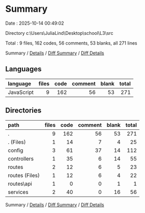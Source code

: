 # Summary

Date : 2025-10-14 00:49:02

Directory c:\\Users\\JuliaLind\\Desktop\\school\\L3\\src

Total : 9 files,  162 codes, 56 comments, 53 blanks, all 271 lines

Summary / [Details](details.md) / [Diff Summary](diff.md) / [Diff Details](diff-details.md)

## Languages
| language | files | code | comment | blank | total |
| :--- | ---: | ---: | ---: | ---: | ---: |
| JavaScript | 9 | 162 | 56 | 53 | 271 |

## Directories
| path | files | code | comment | blank | total |
| :--- | ---: | ---: | ---: | ---: | ---: |
| . | 9 | 162 | 56 | 53 | 271 |
| . (Files) | 1 | 14 | 7 | 4 | 25 |
| config | 3 | 61 | 37 | 14 | 112 |
| controllers | 1 | 35 | 6 | 14 | 55 |
| routes | 2 | 12 | 6 | 5 | 23 |
| routes (Files) | 1 | 12 | 6 | 4 | 22 |
| routes\\api | 1 | 0 | 0 | 1 | 1 |
| services | 2 | 40 | 0 | 16 | 56 |

Summary / [Details](details.md) / [Diff Summary](diff.md) / [Diff Details](diff-details.md)